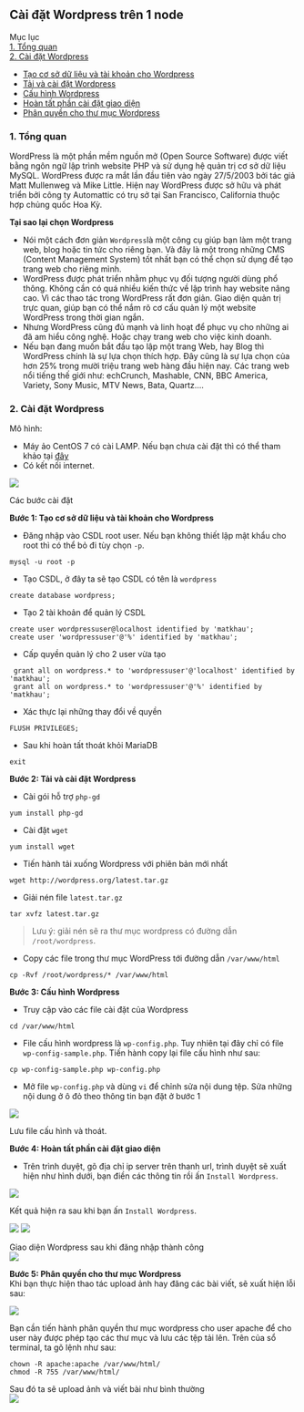 ## Cài đặt Wordpress trên 1 node  
Mục lục  
[1. Tổng quan](#1)  
[2. Cài đặt Wordpress](#2)  
 - [Tạo cơ sở dữ liệu và tài khoản cho Wordpress](#3)
 - [Tải và cài đặt Wordpress](#4)
 - [Cấu hình Wordpress](#5)
 - [Hoàn tất phần cài đặt giao diện](#6)
 - [Phân quyền cho thư mục Wordpress](#7)

<a name="1"></a>

### 1. Tổng quan  
WordPress là một phần mềm nguồn mở (Open Source Software) được viết bằng ngôn ngữ lập trình website PHP và sử dụng hệ quản trị cơ sở dữ liệu MySQL. WordPress được ra mắt lần đầu tiên vào ngày 27/5/2003 bởi tác giả Matt Mullenweg và Mike Little. Hiện nay WordPress được sở hữu và phát triển bởi công ty Automattic có trụ sở tại San Francisco, California thuộc hợp chủng quốc Hoa Kỳ.  

**Tại sao lại chọn Wordpress**  
- Nói một cách đơn giản `Wordpress`là một công cụ giúp bạn làm một trang web, blog hoặc tin tức cho riêng bạn. Và đây là một trong những CMS (Content Management System) tốt nhất bạn có thể chọn sử dụng để tạo trang web cho riêng mình.  
- WordPress được phát triển nhằm phục vụ đối tượng người dùng phổ thông. Không cần có quá nhiều kiến thức về lập trình hay website nâng cao. Vì các thao tác trong WordPress rất đơn giản. Giao diện quản trị trực quan, giúp bạn có thể nắm rõ cơ cấu quản lý một website WordPress trong thời gian ngắn.  
- Nhưng WordPress cũng đủ mạnh và linh hoạt để phục vụ cho những ai đã am hiểu công nghệ. Hoặc chạy trang web cho việc kinh doanh.  
- Nếu bạn đang muốn bắt đầu tạo lập một trang Web, hay Blog thì WordPress chính là sự lựa chọn thích hợp.
Đây cũng là sự lựa chọn của hơn 25% trong mười triệu trang web hàng đầu hiện nay. Các trang web nổi tiếng thế giới như: echCrunch, Mashable, CNN, BBC America, Variety, Sony Music, MTV News, Bata, Quartz….  

<a name="2"></a>

### 2. Cài đặt Wordpress  

Mô hình:  
- Máy ảo CentOS 7 có cài LAMP. Nếu bạn chưa cài đặt thì có thể tham khảo tại [đây](https://github.com/ngahong/Thuc-tap-Nhan-Hoa/blob/master/Linux/Wordpress/Cai%20dat%20LAMP.md)
- Có kết nối internet.  
<img src="https://i.imgur.com/P540dTz.png">  

Các bước cài đặt 

<a name="3"></a>

**Bước 1: Tạo cơ sở dữ liệu và tài khoản cho Wordpress**

- Đăng nhập vào CSDL root user. Nếu bạn không thiết lập mật khẩu cho root thì có thể bỏ đi tùy chọn `-p`.   
```
mysql -u root -p  
```  
- Tạo CSDL, ở đây ta sẽ tạo CSDL có tên là `wordpress`  
```
create database wordpress;  
```
- Tạo 2 tài khoản để quản lý CSDL 
```
create user wordpressuser@localhost identified by 'matkhau';
create user 'wordpressuser'@'%' identified by 'matkhau';
 ```  
 - Cấp quyền quản lý cho 2 user vừa tạo 

```
 grant all on wordpress.* to 'wordpressuser'@'localhost' identified by 'matkhau';
 grant all on wordpress.* to 'wordpressuser'@'%' identified by 'matkhau';
``` 
- Xác thực lại những thay đổi về quyền  
```
FLUSH PRIVILEGES;
```  
- Sau khi hoàn tất thoát khỏi MariaDB  
```
exit 
```  
<a name="4"></a>

**Bước 2: Tải và cài đặt Wordpress**  
- Cài gói hỗ trợ `php-gd`  
```
yum install php-gd
```
- Cài đặt `wget`  
```
yum install wget
```
- Tiến hành tải xuống Wordpress với phiên bản mới nhất  
```
wget http://wordpress.org/latest.tar.gz
```  
- Giải nén file `latest.tar.gz`  
```
tar xvfz latest.tar.gz  
```  
> Lưu ý: giải nén sẽ ra thư mục wordpress có đường dẫn `/root/wordpress`.
- Copy các file trong thư mục WordPress tới đường dẫn `/var/www/html`  
```
cp -Rvf /root/wordpress/* /var/www/html
```  
<a name="5"></a>

**Bước 3: Cấu hình Wordpress**  
- Truy cập vào các file cài đặt của Wordpress  
```
cd /var/www/html
```  
- File cấu hình wordpress là `wp-config.php`. Tuy nhiên tại đây chỉ có file `wp-config-sample.php`. Tiến hành copy lại file cấu hình như sau:  
```
cp wp-config-sample.php wp-config.php
```  
- Mở file `wp-config.php` và dùng `vi` để chỉnh sửa nội dung tệp. Sửa những nội dung ở ô đỏ theo thông tin bạn đặt ở bước 1  

<img src="https://i.imgur.com/SILRTG3.png">

Lưu file cấu hình và thoát.  
<a name="6"></a>

**Bước 4: Hoàn tất phần cài đặt giao diện**  
- Trên trình duyệt, gõ địa chỉ ip server trên thanh url, trình duyệt sẽ xuất hiện như hình dưới, bạn điền các thông tin rồi ấn `Install Wordpress`.

<img src="https://i.imgur.com/XOH0y1J.png">  

Kết quả hiện ra sau khi bạn ấn `Install Wordpress`.  

<img src="https://i.imgur.com/OdSD4im.png">  

<img src="https://i.imgur.com/9PitUnv.png">  

Giao diện Wordpress sau khi đăng nhập thành công  
<img src="https://i.imgur.com/kduoCRb.png">  
<a name="7"></a>

**Bước 5: Phân quyền cho thư mục Wordpress**   
Khi bạn thực hiện thao tác upload ảnh hay đăng các bài viết, sẽ xuất hiện lỗi sau:  

<img src="https://i.imgur.com/XK6qpxh.png">

Bạn cần tiến hành phân quyền thư mục wordpress cho user apache để cho user này được phép tạo các thư mục và lưu các tệp tải lên. Trên của sổ terminal, ta gõ lệnh như sau:
```
chown -R apache:apache /var/www/html/
chmod -R 755 /var/www/html/ 
```
Sau đó ta sẽ upload ảnh và viết bài như bình thường  
<img src="https://i.imgur.com/h0TE29f.png">  
